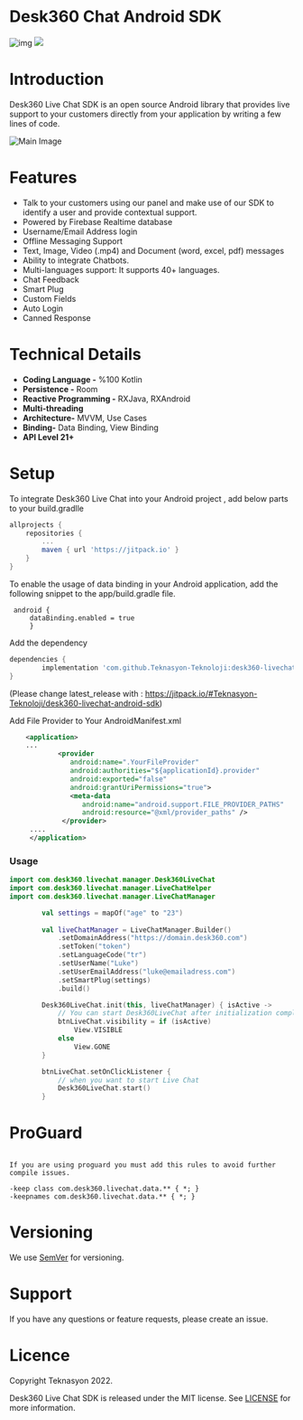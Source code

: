 # Desk360 Chat Android SDK

 ![img](https://img.shields.io/badge/kotlin-v1.5.20-brightgreen.svg?logoColor=orange&logo=kotlin)   [![](https://jitpack.io/v/Teknasyon-Teknoloji/desk360-livechat-android-sdk.svg)](https://jitpack.io/#Teknasyon-Teknoloji/desk360-livechat-android-sdk)


# Introduction

Desk360 Live Chat SDK is an open source Android library that provides live support to your customers directly from your application by writing a few lines of code.

![Main Image](https://media.giphy.com/media/dZFXXl2IY6na02Z2hj/giphy.gif)

# Features

- Talk to your customers using our panel and make use of our SDK to identify a user and provide contextual support.
- Powered by Firebase Realtime database
- Username/Email Address login
- Offline Messaging Support
- Text, Image, Video (.mp4) and Document (word, excel, pdf) messages
- Ability to integrate Chatbots.
- Multi-languages support: It supports 40+ languages.
- Chat Feedback
- Smart Plug
- Custom Fields
- Auto Login
- Canned Response

# Technical Details

- **Coding Language -** %100 Kotlin
- **Persistence -** Room
- **Reactive Programming -** RXJava, RXAndroid
- **Multi-threading**
- **Architecture-** MVVM, Use Cases
- **Binding-** Data Binding, View Binding
- **API Level 21+**

# Setup

To integrate Desk360 Live Chat into your Android project , add below parts to your  build.gradlle

```groovy
allprojects {
	repositories {
		...
		maven { url 'https://jitpack.io' }
	}
}
```

To enable the usage of data binding in your Android application, add the following snippet to the app/build.gradle file.
```
 android {
     dataBinding.enabled = true
     }
```

Add the dependency

```groovy
dependencies {
        implementation 'com.github.Teknasyon-Teknoloji:desk360-livechat-android-sdk:1.2.2'
}
```

(Please change latest_release with : https://jitpack.io/#Teknasyon-Teknoloji/desk360-livechat-android-sdk)

Add File Provider to Your AndroidManifest.xml

```xml
	<application>
	...
         	<provider
         	   android:name=".YourFileProvider"
         	   android:authorities="${applicationId}.provider"
         	   android:exported="false"
         	   android:grantUriPermissions="true">
         	   <meta-data
          	      android:name="android.support.FILE_PROVIDER_PATHS"
          	      android:resource="@xml/provider_paths" />
        	 </provider>
	 ....
	 </application>
```

### Usage

```kotlin
import com.desk360.livechat.manager.Desk360LiveChat
import com.desk360.livechat.manager.LiveChatHelper
import com.desk360.livechat.manager.LiveChatManager
```

```kotlin
        val settings = mapOf("age" to "23")
        
        val liveChatManager = LiveChatManager.Builder()
            .setDomainAddress("https://domain.desk360.com")
            .setToken("token")
            .setLanguageCode("tr")
            .setUserName("Luke")
            .setUserEmailAddress("luke@emailadress.com")
            .setSmartPlug(settings)
            .build()

        Desk360LiveChat.init(this, liveChatManager) { isActive ->
            // You can start Desk360LiveChat after initialization completed
            btnLiveChat.visibility = if (isActive) 
                View.VISIBLE
            else 
                View.GONE
        }

        btnLiveChat.setOnClickListener {
            // when you want to start Live Chat
            Desk360LiveChat.start()
        }
```

# ProGuard
```

If you are using proguard you must add this rules to avoid further compile issues.

-keep class com.desk360.livechat.data.** { *; }
-keepnames com.desk360.livechat.data.** { *; }

```


# Versioning

We use [SemVer](http://semver.org/) for versioning.


# Support

If you have any questions or feature requests, please create an issue.

# Licence

Copyright Teknasyon 2022.

Desk360 Live Chat SDK is released under the MIT license. See [LICENSE](https://github.com/Teknasyon-Teknoloji/desk360-livechat-android-sdk/blob/master/LICENSE)  for more information.
